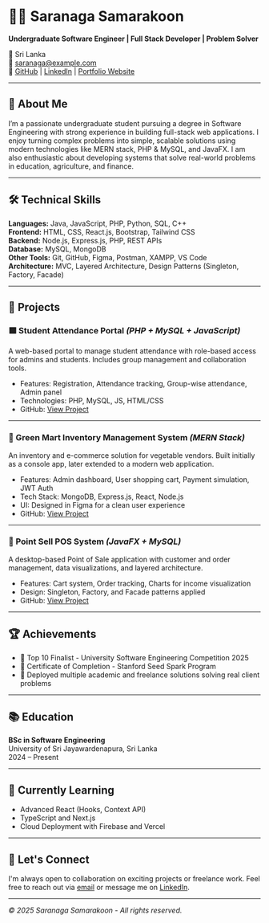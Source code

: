 # 👨‍💻 Saranaga Samarakoon

**Undergraduate Software Engineer | Full Stack Developer | Problem Solver**

📍 Sri Lanka  
📧 saranaga@example.com  
🔗 [GitHub]([https://github.com/saranaga](https://github.com/AsekaSL)) | [LinkedIn]([https://linkedin.com/in/saranaga](https://www.linkedin.com/in/saranga-samarakoon-77791427b/overlay/about-this-profile/?lipi=urn%3Ali%3Apage%3Ad_flagship3_profile_view_base%3BoHZn4uGxRHKzPW702HomwQ%3D%3D)) | [Portfolio Website]([https://saranaga.dev](https://asekasl.github.io/Portfolio/))

---

## 🧾 About Me

I’m a passionate undergraduate student pursuing a degree in Software Engineering with strong experience in building full-stack web applications. I enjoy turning complex problems into simple, scalable solutions using modern technologies like MERN stack, PHP & MySQL, and JavaFX. I am also enthusiastic about developing systems that solve real-world problems in education, agriculture, and finance.

---

## 🛠️ Technical Skills

**Languages:** Java, JavaScript, PHP, Python, SQL, C++  
**Frontend:** HTML, CSS, React.js, Bootstrap, Tailwind CSS  
**Backend:** Node.js, Express.js, PHP, REST APIs  
**Database:** MySQL, MongoDB  
**Other Tools:** Git, GitHub, Figma, Postman, XAMPP, VS Code  
**Architecture:** MVC, Layered Architecture, Design Patterns (Singleton, Factory, Facade)

---

## 📂 Projects

### 🟩 Student Attendance Portal *(PHP + MySQL + JavaScript)*  
A web-based portal to manage student attendance with role-based access for admins and students. Includes group management and collaboration tools.

- Features: Registration, Attendance tracking, Group-wise attendance, Admin panel
- Technologies: PHP, MySQL, JS, HTML/CSS
- GitHub: [View Project]([https://github.com/saranaga/student-attendance-portal](https://github.com/AsekaSL/portal))

---

### 🛒 Green Mart Inventory Management System *(MERN Stack)*  
An inventory and e-commerce solution for vegetable vendors. Built initially as a console app, later extended to a modern web application.

- Features: Admin dashboard, User shopping cart, Payment simulation, JWT Auth
- Tech Stack: MongoDB, Express.js, React, Node.js
- UI: Designed in Figma for a clean user experience
- GitHub: [View Project]([https://github.com/saranaga/greenmart](https://github.com/AsekaSL/GreenMart))

---

### 💼 Point Sell POS System *(JavaFX + MySQL)*  
A desktop-based Point of Sale application with customer and order management, data visualizations, and layered architecture.

- Features: Cart system, Order tracking, Charts for income visualization
- Design: Singleton, Factory, and Facade patterns applied
- GitHub: [View Project](https://github.com/saranaga/point-sell-pos)

---

## 🏆 Achievements

- 🥇 Top 10 Finalist - University Software Engineering Competition 2025
- 📜 Certificate of Completion - Stanford Seed Spark Program
- 🧪 Deployed multiple academic and freelance solutions solving real client problems

---

## 📚 Education

**BSc in Software Engineering**  
University of Sri Jayawardenapura, Sri Lanka  
2024 – Present

---

## 🌱 Currently Learning

- Advanced React (Hooks, Context API)
- TypeScript and Next.js
- Cloud Deployment with Firebase and Vercel

---

## 🤝 Let's Connect

I'm always open to collaboration on exciting projects or freelance work. Feel free to reach out via [email](mailto:saranaga@example.com) or message me on [LinkedIn]([https://linkedin.com/in/saranaga](https://www.linkedin.com/in/saranga-samarakoon-77791427b/overlay/about-this-profile/?lipi=urn%3Ali%3Apage%3Ad_flagship3_profile_view_base%3BoHZn4uGxRHKzPW702HomwQ%3D%3D)).

---

*© 2025 Saranaga Samarakoon - All rights reserved.*
